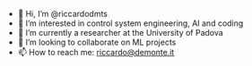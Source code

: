 - 👋 Hi, I’m @riccardodmts
- 👀 I’m interested in control system engineering, AI and coding
- 🌱 I’m currently a researcher at the University of Padova
- 💞️ I’m looking to collaborate on ML projects
- 📫 How to reach me: riccardo@demonte.it

<!---
riccardodmts/riccardodmts is a ✨ special ✨ repository because its `README.md` (this file) appears on your GitHub profile.
You can click the Preview link to take a look at your changes.
--->
